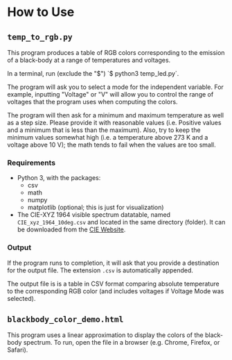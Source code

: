 # How to Use

## `temp_to_rgb.py`

This program produces a table of RGB colors corresponding to the emission of a
black-body at a range of temperatures and voltages.

In a terminal, run (exclude the "$") `$ python3 temp_led.py`.

The program will ask you to select a mode for the independent variable.  For
example, inputting "Voltage" or "V" will allow you to control the range of
voltages that the program uses when computing the colors.

The program will then ask for a minimum and maximum temperature as well as a
step size.  Please provide it with reasonable values (i.e. Positive values and a
minimum that is less than the maximum).  Also, try to keep the minimum values
somewhat high (i.e. a temperature above 273 K and a voltage above 10 V); the
math tends to fail when the values are too small.

### Requirements

- Python 3, with the packages:
  - csv
  - math
  - numpy
  - matplotlib (optional; this is just for visualization)
- The CIE-XYZ 1964 visible spectrum datatable, named `CIE_xyz_1964_10deg.csv`
  and located in the same directory (folder).  It can be downloaded from the
  [CIE Website](https://cie.co.at/datatable/cie-1964-colour-matching-functions-10-degree-observer "CIE 1964 Colour-Matching Functions: 10 Degree Observer").

### Output

If the program runs to completion, it will ask that you provide a destination
for the output file.  The extension `.csv` is automatically appended.

The output file is is a table in CSV format comparing absolute temperature
to the corresponding RGB color (and includes voltages if Voltage Mode was
selected).

## `blackbody_color_demo.html`

This program uses a linear approximation to display the colors of the black-body
spectrum.  To run, open the file in a browser (e.g. Chrome, Firefox, or Safari).

